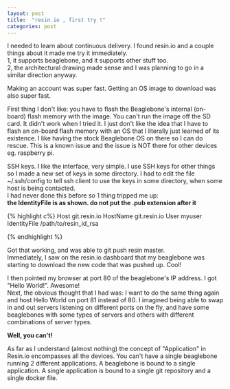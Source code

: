 ```yaml
---
layout: post
title:  "resin.io , first try !"
categories: post 
---
```

  
I needed to learn about continuous delivery.  I found resin.io and a couple things about it made me try it immediately.  
1, it supports beaglebone, and it supports other stuff too.  
2, the architectural drawing made sense and I was planning to go in a similar direction anyway.  
  
Making an account was super fast.  Getting an OS image to download was also super fast.  
  
First thing I don't like:  you have to flash the Beaglebone's internal (on-board) flash memory with the image.  You can't run the image off the SD card.  It didn't work when I tried it.  I just don't like the idea that I have to flash an on-board flash memory with an OS that I literally just learned of its existence.  I like having the stock Beaglebone OS on there so I can do rescue.  This is a known issue and the issue is NOT there for other devices eg. raspberry pi.
  
SSH keys.  I like the interface, very simple.  I use SSH keys for other things so I made a new set of keys in some directory.  I had to edit the file ~/.ssh/config to tell ssh client to use the keys in some directory, when some host is being contacted.  
I had never done this before so 1 thing tripped me up:  
**the IdentityFile is as shown.  do not put the .pub extension after it**

{% highlight c%}
Host git.resin.io
    HostName git.resin.io
    User myuser 
    IdentityFile /path/to/resin_id_rsa

{% endhighlight %}
  
Got that working, and was able to git push resin master.  
Immediately, I saw on the resin.io dashboard that my beaglebone was starting to download the new code that was pushed up.  Cool!  
  
I then pointed my browser at port 80 of the beaglebone's IP address.  I got "Hello World!".  Awesome!  
Next, the obvious thought that I had was:  I want to do the same thing again and host Hello World on port 81 instead of 80.  I imagined being able to swap in and out servers listening on different ports on the fly, and have some beaglebones with some types of servers and others with different combinations of server types.  
  
**Well, you can't!**  
  
As far as I understand (almost nothing) the concept of "Application" in Resin.io encompasses all the devices.  You can't have a single beaglebone running 2 different applications.  A beaglebone is bound to a single application.  A single application is bound to a single git repository and a single docker file.

[jekyll-docs]: https://jekyllrb.com/docs/home
[jekyll-gh]:   https://github.com/jekyll/jekyll
[jekyll-talk]: https://talk.jekyllrb.com/
[wiki-apage]:  /wiki/todo
